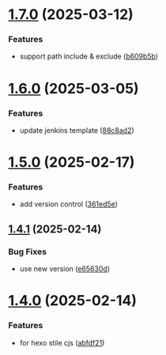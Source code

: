 # [1.7.0](https://github.com/tardis-ksh/hexo-seo-submit/compare/v1.6.0...v1.7.0) (2025-03-12)


### Features

* support path include & exclude ([b609b5b](https://github.com/tardis-ksh/hexo-seo-submit/commit/b609b5bc4e5f50e8dcd92b65aa2bdef93ac678a2))



# [1.6.0](https://github.com/tardis-ksh/hexo-seo-submit/compare/v1.5.0...v1.6.0) (2025-03-05)


### Features

* update jenkins template ([88c8ad2](https://github.com/tardis-ksh/hexo-seo-submit/commit/88c8ad2e391006807e75b97598eb4f38d2cbd9f3))



# [1.5.0](https://github.com/tardis-ksh/hexo-seo-submit/compare/v1.4.1...v1.5.0) (2025-02-17)


### Features

* add version control ([361ed5e](https://github.com/tardis-ksh/hexo-seo-submit/commit/361ed5ec0bcb26e1b7040fa9c36533c7791add44))



## [1.4.1](https://github.com/tardis-ksh/hexo-seo-submit/compare/v1.4.0...v1.4.1) (2025-02-14)


### Bug Fixes

* use new version ([e65630d](https://github.com/tardis-ksh/hexo-seo-submit/commit/e65630d70974f8cc8bb143e9508f16f26b3e3cbb))



# [1.4.0](https://github.com/tardis-ksh/hexo-seo-submit/compare/v1.3.0...v1.4.0) (2025-02-14)


### Features

* for hexo stile cjs ([abfdf21](https://github.com/tardis-ksh/hexo-seo-submit/commit/abfdf216bbafa72b7cb0f9a6d37328e6229ed4a6))



